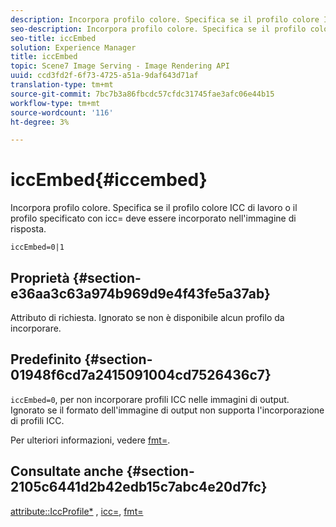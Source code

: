 ```yaml
---
description: Incorpora profilo colore. Specifica se il profilo colore ICC di lavoro o il profilo specificato con icc= deve essere incorporato nell'immagine di risposta.
seo-description: Incorpora profilo colore. Specifica se il profilo colore ICC di lavoro o il profilo specificato con icc= deve essere incorporato nell'immagine di risposta.
seo-title: iccEmbed
solution: Experience Manager
title: iccEmbed
topic: Scene7 Image Serving - Image Rendering API
uuid: ccd3fd2f-6f73-4725-a51a-9daf643d71af
translation-type: tm+mt
source-git-commit: 7bc7b3a86fbcdc57cfdc31745fae3afc06e44b15
workflow-type: tm+mt
source-wordcount: '116'
ht-degree: 3%

---
```



# iccEmbed{#iccembed}

Incorpora profilo colore. Specifica se il profilo colore ICC di lavoro o il profilo specificato con icc= deve essere incorporato nell&#39;immagine di risposta.

`iccEmbed=0|1`

## Proprietà {#section-e36aa3c63a974b969d9e4f43fe5a37ab}

Attributo di richiesta. Ignorato se non è disponibile alcun profilo da incorporare.

## Predefinito {#section-01948f6cd7a2415091004cd7526436c7}

`iccEmbed=0`, per non incorporare profili ICC nelle immagini di output. Ignorato se il formato dell&#39;immagine di output non supporta l&#39;incorporazione di profili ICC.

Per ulteriori informazioni, vedere [fmt=](../../../../../is-api/http-ref/image-serving-api-ref/c-http-protocol-reference/c-command-reference/r-is-http-fmt.md#reference-cdf10043423b45ba9fe15157fb3ae37a).

## Consultate anche {#section-2105c6441d2b42edb15c7abc4e20d7fc}

[attribute::IccProfile*](../../../../../is-api/image-catalog/image-serving-api-ref/c-image-catalog-reference/c-icc-profile-map-reference/c-icc-profile-map-reference.md#concept-57b9148ce55249cd825cb7ee19ed057c) ,  [icc=](../../../../../is-api/http-ref/image-serving-api-ref/c-http-protocol-reference/c-command-reference/r-icc.md#reference-182b5679e21e4df3b4d330535a5a7517),  [fmt=](../../../../../is-api/http-ref/image-serving-api-ref/c-http-protocol-reference/c-command-reference/r-is-http-fmt.md#reference-cdf10043423b45ba9fe15157fb3ae37a)
